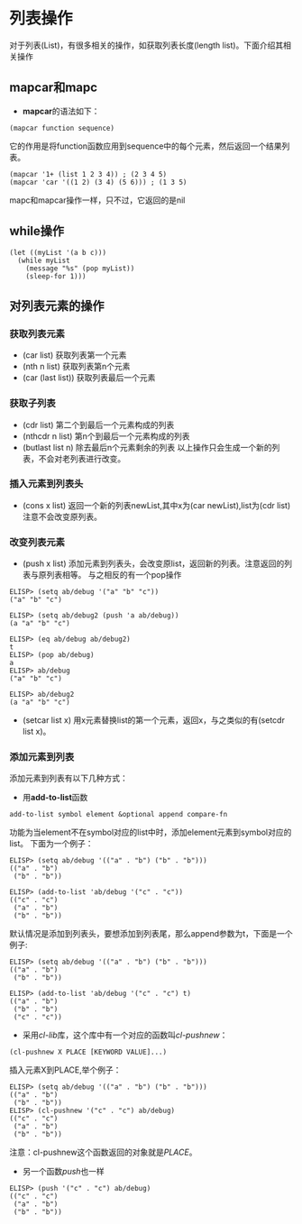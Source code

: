 # 列表操作
对于列表(List)，有很多相关的操作，如获取列表长度(length list)。下面介绍其相关操作

## mapcar和mapc
* **mapcar**的语法如下：
```elisp
(mapcar function sequence) 
```
它的作用是将function函数应用到sequence中的每个元素，然后返回一个结果列表。
```
(mapcar '1+ (list 1 2 3 4)) ; (2 3 4 5)
(mapcar 'car '((1 2) (3 4) (5 6))) ; (1 3 5)
```
mapc和mapcar操作一样，只不过，它返回的是nil

## while操作
```elisp
(let ((myList '(a b c)))
  (while myList
    (message "%s" (pop myList))
    (sleep-for 1)))
```

## 对列表元素的操作

### 获取列表元素
* (car list) 获取列表第一个元素
* (nth n list) 获取列表第n个元素
* (car (last list)) 获取列表最后一个元素

### 获取子列表
* (cdr list) 第二个到最后一个元素构成的列表
* (nthcdr n list) 第n个到最后一个元素构成的列表
* (butlast list n) 除去最后n个元素剩余的列表
以上操作只会生成一个新的列表，不会对老列表进行改变。

### 插入元素到列表头
* (cons x list) 返回一个新的列表newList,其中x为(car newList),list为(cdr list)
注意不会改变原列表。

### 改变列表元素
* (push x list) 添加元素到列表头，会改变原list，返回新的列表。注意返回的列表与原列表相等。
与之相反的有一个pop操作
```elisp
ELISP> (setq ab/debug '("a" "b" "c"))
("a" "b" "c")

ELISP> (setq ab/debug2 (push 'a ab/debug))
(a "a" "b" "c")

ELISP> (eq ab/debug ab/debug2)
t
ELISP> (pop ab/debug)
a
ELISP> ab/debug
("a" "b" "c")

ELISP> ab/debug2
(a "a" "b" "c")
```
* (setcar list x) 用x元素替换list的第一个元素，返回x，与之类似的有(setcdr list x)。

### 添加元素到列表
添加元素到列表有以下几种方式：
* 用**add-to-list**函数
```elisp
add-to-list symbol element &optional append compare-fn
```
功能为当element不在symbol对应的list中时，添加element元素到symbol对应的list。
下面为一个例子：
```elisp
ELISP> (setq ab/debug '(("a" . "b") ("b" . "b")))
(("a" . "b")
 ("b" . "b"))

ELISP> (add-to-list 'ab/debug '("c" . "c"))
(("c" . "c")
 ("a" . "b")
 ("b" . "b"))
```
默认情况是添加到列表头，要想添加到列表尾，那么append参数为t，下面是一个例子:
```elisp
ELISP> (setq ab/debug '(("a" . "b") ("b" . "b")))
(("a" . "b")
 ("b" . "b"))

ELISP> (add-to-list 'ab/debug '("c" . "c") t)
(("a" . "b")
 ("b" . "b")
 ("c" . "c"))
```

* 采用*cl-lib*库，这个库中有一个对应的函数叫*cl-pushnew*：
```elisp
(cl-pushnew X PLACE [KEYWORD VALUE]...)
```
插入元素X到PLACE,举个例子：
```elisp
ELISP> (setq ab/debug '(("a" . "b") ("b" . "b")))
(("a" . "b")
 ("b" . "b"))
ELISP> (cl-pushnew '("c" . "c") ab/debug)
(("c" . "c")
 ("a" . "b")
 ("b" . "b"))
```
注意：cl-pushnew这个函数返回的对象就是*PLACE*。

* 另一个函数*push*也一样
```
ELISP> (push '("c" . "c") ab/debug)
(("c" . "c")
 ("a" . "b")
 ("b" . "b"))
```
